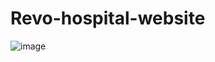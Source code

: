 #         Revo-hospital-website
![image](https://user-images.githubusercontent.com/101439988/234275888-00945211-475f-485e-9e01-31b4addce62d.png)

